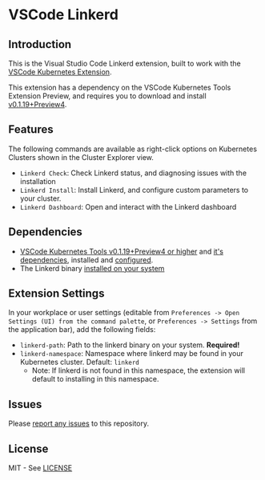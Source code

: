 # VSCode Linkerd

## Introduction

This is the Visual Studio Code Linkerd extension, built to work with the [VSCode Kubernetes Extension](https://github.com/Azure/vscode-kubernetes-tools).

This extension has a dependency on the VSCode Kubernetes Tools Extension Preview, and requires you to download and install [v0.1.19+Preview4](https://github.com/Azure/vscode-kubernetes-tools/releases/tag/0.1.19%2Bpreview4).

## Features

The following commands are available as right-click options on Kubernetes Clusters shown in the Cluster Explorer view.

* `Linkerd Check`:  Check Linkerd status, and diagnosing issues with the installation
* `Linkerd Install`:  Install Linkerd, and configure custom parameters to your cluster.
* `Linkerd Dashboard`: Open and interact with the Linkerd dashboard

## Dependencies

- [VSCode Kubernetes Tools v0.1.19+Preview4 or higher](https://github.com/Azure/vscode-kubernetes-tools/releases/tag/0.1.19%2Bpreview4) and [it's dependencies](https://github.com/Azure/vscode-kubernetes-tools#dependencies), installed and [configured](https://github.com/Azure/vscode-kubernetes-tools#extension-settings).
- The Linkerd binary [installed on your system](https://linkerd.io/2/getting-started/#step-1-install-the-cli)

## Extension Settings

In your workplace or user settings (editable from `Preferences -> Open Settings (UI) from the command palette`, or `Preferences -> Settings` from the application bar), add the following fields:

- `linkerd-path`: Path to the linkerd binary on your system. **Required!**
- `linkerd-namespace`: Namespace where linkerd may be found in your Kubernetes cluster. Default: `linkerd`
    - Note: If linkerd is not found in this namespace, the extension will default to installing in this namespace.

## Issues

Please [report any issues](https://github.com/bnookala/vscode-linkerd/issues) to this repository.

## License

MIT - See [LICENSE](./LICENSE)
